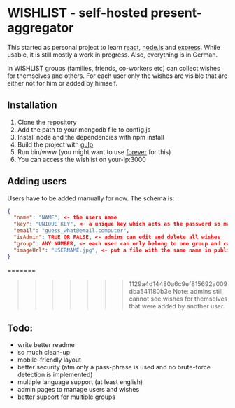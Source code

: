 # WISHLIST - self-hosted present-aggregator

This started as personal project to learn [react](https://facebook.github.io/react/), [node.js](https://nodejs.org) and [express](http://expressjs.com/). While usable, it is still mostly a work in progress.
Also, everything is in German.


In WISHLIST groups (families, friends, co-workers etc) can collect wishes for themselves and others. For each user only the wishes are visible that are either not for him or added by himself.

## Installation
1. Clone the repository
2. Add the path to your mongodb file to config.js
3. Install node and the dependencies with npm install
4. Build the project with [gulp](http://gulpjs.com/)
5. Run bin/www (you might want to use [forever](https://github.com/foreverjs/forever) for this)
6. You can access the wishlist on your-ip:3000

## Adding users
Users have to be added manually for now. The schema is:
```JSON
{
  "name": "NAME", <- the users name
  "key": "UNIQUE KEY", <- a unique key which acts as the password so make it long (what could go wrong)
  "email": "guess_what@email.computer",
  "isAdmin": TRUE OR FALSE, <- admins can edit and delete all wishes
  "group": ANY NUMBER, <- each user can only belong to one group and can't see wishes or users from other groups
  "imageUrl": "USERNAME.jpg", <- put a file with the same name in public/images/user
}
```
=======

>>>>>>> 1129a4d14480a6c9ef815692a009dba541180b3e
Note: admins still cannot see wishes for themselves that were added by another user.

## Todo:
- write better readme
- so much clean-up
- mobile-friendly layout
- better security (atm only a pass-phrase is used and no brute-force detection is implemented)
- multiple language support (at least english)
- admin pages to manage users and wishes
- better support for multiple groups
